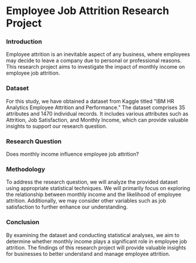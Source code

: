 # Employee Job Attrition Research Project


### **Introduction**

Employee attrition is an inevitable aspect of any business, where employees may decide to leave a company due to personal or professional reasons. This research project aims to investigate the impact of monthly income on employee job attrition.

### **Dataset**

For this study, we have obtained a dataset from Kaggle titled "IBM HR Analytics Employee Attrition and Performance." The dataset comprises 35 attributes and 1470 individual records. It includes various attributes such as Attrition, Job Satisfaction, and Monthly Income, which can provide valuable insights to support our research question.

### **Research Question**

Does monthly income influence employee job attrition?

### **Methodology**

To address the research question, we will analyze the provided dataset using appropriate statistical techniques. We will primarily focus on exploring the relationship between monthly income and the likelihood of employee attrition. Additionally, we may consider other variables such as job satisfaction to further enhance our understanding.

### **Conclusion**

By examining the dataset and conducting statistical analyses, we aim to determine whether monthly income plays a significant role in employee job attrition. The findings of this research project will provide valuable insights for businesses to better understand and manage employee attrition.
